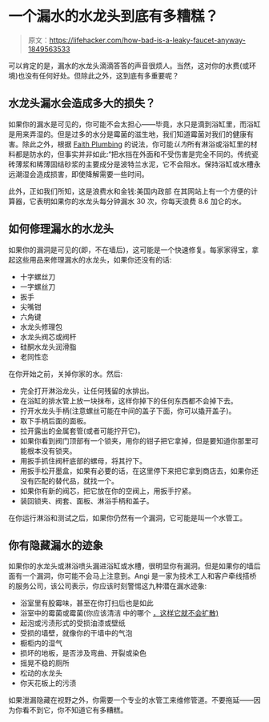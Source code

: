 # 一个漏水的水龙头到底有多糟糕？

> 原文：<https://lifehacker.com/how-bad-is-a-leaky-faucet-anyway-1849563533>

可以肯定的是，漏水的水龙头滴滴答答的声音很烦人。当然，这对你的水费(或环境)也没有任何好处。但除此之外，这到底有多重要呢？



## 水龙头漏水会造成多大的损失？

如果你的漏水是可见的，你可能不会太担心——毕竟，水只是滴到浴缸里，而浴缸是用来弄湿的。但是过多的水分是霉菌的滋生地，我们知道霉菌对我们的健康有害。除此之外，根据 [Faith Plumbing](http://faithplumbinghawaii.com/blog/what-damage-can-a-leaking-shower-do/) 的说法，你可能*认为*所有淋浴或浴缸里的材料都是防水的，但事实并非如此:“把水挡在外面和不受伤害是完全不同的。传统瓷砖薄浆和稀薄固结砂浆的主要成分是波特兰水泥，它不会阻水。保持浴缸或水槽永远潮湿会造成损害，即使降解需要一些时间。

此外，正如我们所知，这是浪费水和金钱:美国内政部 在其网站上有一个方便的计算器，它表明如果你的水龙头每分钟漏水 30 次，你每天浪费 8.6 加仑的水。

## **如何修理漏水的水龙头**

如果你的漏洞是可见的(即，不在墙后)，这可能是一个快速修复。每家家得宝，拿起这些用品来修理漏水的水龙头，如果你还没有的话:

*   十字螺丝刀
*   一字螺丝刀
*   扳手
*   尖嘴钳
*   六角键
*   水龙头修理包
*   水龙头阀芯或阀杆
*   硅酮水龙头润滑脂
*   老同性恋

在你开始之前，关掉你家的水。然后:

*   完全打开淋浴龙头，让任何残留的水排出。
*   在浴缸的排水管上放一块抹布，这样你掉下的任何东西都不会掉下去。
*   拧开水龙头手柄(注意螺丝可能在中间的盖子下面，你可以撬开盖子)。
*   取下手柄后面的面板。
*   拉开露出的金属套管(或者可能拧开它)。
*   如果你看到阀门顶部有一个锁夹，用你的钳子把它拿掉，但是要知道你那里可能根本没有锁夹。
*   用扳手抓住阀杆底部的螺母，将其拧下。
*   用扳手松开墨盒，如果有必要的话，在这里停下来把它拿到商店去，如果你还没有匹配的替代品，就找一个。
*   如果你有新的阀芯，把它放在你的空阀上，用扳手拧紧。
*   装回锁夹、阀套、面板、淋浴手柄和盖子。

在你运行淋浴和测试之后，如果你仍然有一个漏洞，它可能是叫一个水管工。

## **你有隐藏漏水的迹象**

如果你的水龙头或淋浴喷头漏进浴缸或水槽，很明显你有漏洞。但是如果你的墙后面有一个漏洞，你可能不会马上注意到。Angi 是一家为技术工人和客户牵线搭桥的服务公司，该公司表示，你应该时刻警惕这九种潜在漏水迹象:

*   浴室里有股霉味，甚至在你打扫后也是如此
*   浴室中的霉菌或霉菌(你应该清洁 中的哪个 [，这样它就不会扩散)](https://lifehacker.com/5-ways-to-clean-mold-from-the-most-important-surfaces-i-1847322756)
*   起泡或污渍形式的受损油漆或壁纸
*   受损的墙壁，就像你的干墙中的气泡
*   橱柜内的湿气
*   损坏的地板，是否涉及弯曲、开裂或染色
*   摇晃不稳的厕所
*   松动的水龙头
*   你天花板上的污渍

如果泄漏隐藏在视野之外，你需要一个专业的水管工来维修管道。不要拖延——因为你看不到它，你不知道它有多糟糕。